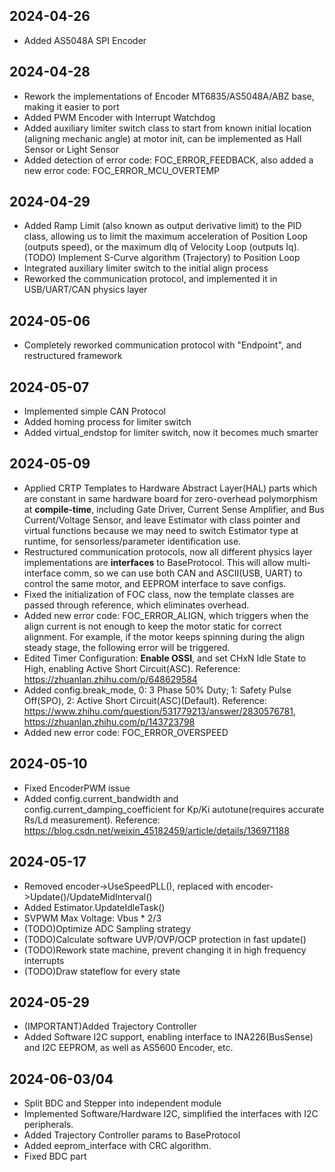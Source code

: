## 2024-04-26
* Added AS5048A SPI Encoder

## 2024-04-28
* Rework the implementations of Encoder MT6835/AS5048A/ABZ base, making it easier to port
* Added PWM Encoder with Interrupt Watchdog
* Added auxiliary limiter switch class to start from known initial location (aligning mechanic angle) at motor init, can be implemented as Hall Sensor or Light Sensor
* Added detection of error code: FOC_ERROR_FEEDBACK, also added a new error code: FOC_ERROR_MCU_OVERTEMP

## 2024-04-29
* Added Ramp Limit (also known as output derivative limit) to the PID class, allowing us to limit the maximum acceleration of Position Loop (outputs speed), or the maximum dIq of Velocity Loop (outputs Iq).
(TODO) Implement S-Curve algorithm (Trajectory) to Position Loop 
* Integrated auxiliary limiter switch to the initial align process
* Reworked the communication protocol, and implemented it in USB/UART/CAN physics layer

## 2024-05-06
* Completely reworked communication protocol with "Endpoint", and restructured framework

## 2024-05-07
* Implemented simple CAN Protocol
* Added homing process for limiter switch
* Added virtual_endstop for limiter switch, now it becomes much smarter

## 2024-05-09
* Applied CRTP Templates to Hardware Abstract Layer(HAL) parts which are constant in same hardware board for zero-overhead polymorphism at **compile-time**, including Gate Driver, Current Sense Amplifier, and Bus Current/Voltage Sensor, and leave Estimator with class pointer and virtual functions because we may need to switch Estimator type at runtime, for sensorless/parameter identification use. 
* Restructured communication protocols, now all different physics layer implementations are **interfaces** to BaseProtocol. This will allow multi-interface comm, so we can use both CAN and ASCII(USB, UART) to control the same motor, and EEPROM interface to save configs.
* Fixed the initialization of FOC class, now the template classes are passed through reference, which eliminates overhead.
* Added new error code: FOC_ERROR_ALIGN, which triggers when the align current is not enough to keep the motor static for correct alignment. For example, if the motor keeps spinning during the align steady stage, the following error will be triggered.
* Edited Timer Configuration: **Enable OSSI**, and set CHxN Idle State to High, enabling Active Short Circuit(ASC). Reference: https://zhuanlan.zhihu.com/p/648629584
* Added config.break_mode, 0: 3 Phase 50% Duty; 1: Safety Pulse Off(SPO), 2: Active Short Circuit(ASC)(Default). Reference: https://www.zhihu.com/question/531779213/answer/2830576781, https://zhuanlan.zhihu.com/p/143723798
* Added new error code: FOC_ERROR_OVERSPEED

## 2024-05-10
* Fixed EncoderPWM issue
* Added config.current_bandwidth and config.current_damping_coefficient for Kp/Ki autotune(requires accurate Rs/Ld measurement). Reference: https://blog.csdn.net/weixin_45182459/article/details/136971188


## 2024-05-17
* Removed encoder->UseSpeedPLL(), replaced with encoder->Update()/UpdateMidInterval()
* Added Estimator.UpdateIdleTask()
* SVPWM Max Voltage: Vbus * 2/3
* (TODO)Optimize ADC Sampling strategy
* (TODO)Calculate software UVP/OVP/OCP protection in fast update()
* (TODO)Rework state machine, prevent changing it in high frequency interrupts
* (TODO)Draw stateflow for every state 

## 2024-05-29
* (IMPORTANT)Added Trajectory Controller
* Added Software I2C support, enabling interface to INA226(BusSense) and I2C EEPROM, as well as AS5600 Encoder, etc.

## 2024-06-03/04
* Split BDC and Stepper into independent module
* Implemented Software/Hardware I2C, simplified the interfaces with I2C peripherals.
* Added Trajectory Controller params to BaseProtocol
* Added eeprom_interface with CRC algorithm.
* Fixed BDC part